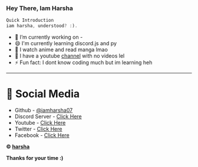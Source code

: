 ### Hey There, Iam Harsha

```js
Quick Introduction
iam harsha, understood? :).
```

- 🌱 I’m currently working on -
- 😄 I'm currently learning discord.js and py
- 💎 I watch anime and read manga lmao
- 📣 I have a youtube [channel](https://www.youtube.com/channel/UC2zAlF353I0el56CRGWLEJg) with no videos lel
- ⚡ Fun fact: I dont know coding much but im learning heh


---

# 📙 Social Media
-  Github - [@iamharsha07](https://github.com/iamharsha07/)
-  Discord Server - [Click Here](https://discord.gg/9paRX7ZDvr)
-  Youtube - [Click Here](https://www.youtube.com/channel/UC2zAlF353I0el56CRGWLEJg)
-  Twitter - [Click Here](https://twitter.com/harsha061036068)
-  Facebook - [Click Here](https://www.facebook.com/critical.harsha.94/)

**© [harsha](https://github.com/iamharsha07)**

**Thanks for your time :)**

